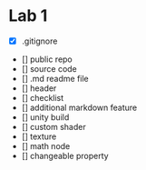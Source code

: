 # Lab 1

- [X] .gitignore
- [] public repo
- [] source code
- [] .md readme file
- [] header
- [] checklist
- [] additional markdown feature
- [] unity build
- [] custom shader
- [] texture
- [] math node
- [] changeable property